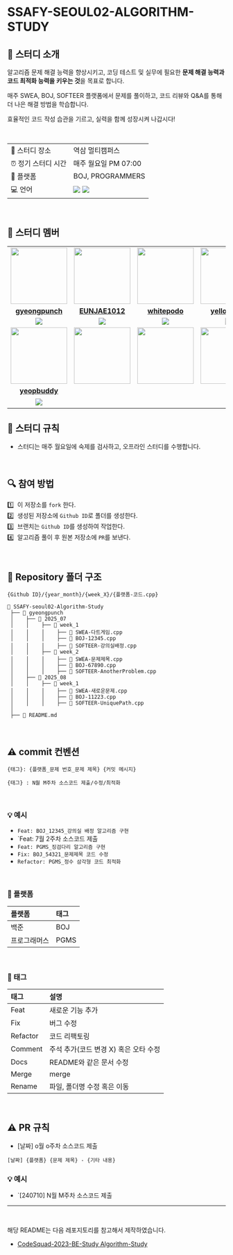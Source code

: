 # SSAFY-SEOUL02-ALGORITHM-STUDY

## 📌 스터디 소개  

알고리즘 문제 해결 능력을 향상시키고, 코딩 테스트 및 실무에 필요한 **문제 해결 능력과 코드 최적화 능력을 키우는 것**을 목표로 합니다.  

매주 SWEA, BOJ, SOFTEER 플랫폼에서 문제를 풀이하고, 코드 리뷰와 Q&A를 통해 더 나은 해결 방법을 학습합니다.  

효율적인 코드 작성 습관을 기르고, 실력을 함께 성장시켜 나갑시다!  

</br>

<table>
  <tr>
    <td>📍 스터디 장소</td>
    <td>역삼 멀티캠퍼스</td>
  </tr>
  <tr>
    <td>⏰ 정기 스터디 시간</td>
    <td>매주 월요일 PM 07:00</td>
  </tr>
  <tr>
    <td>📝 플랫폼</td>
    <td> BOJ, PROGRAMMERS</td>
  </tr>
  <tr>
    <td>💻 언어</td>
    <td>
        <img src="https://img.shields.io/badge/C++-00599C.svg?&style=for-the-badge&logo=C%2B%2B&logoColor=white"> 
        <img src="https://img.shields.io/badge/Java-007396?style=for-the-badge&logo=java&logoColor=white">
    </td>
  </tr>
</table>

<br/>

## 🔌 스터디 멤버

<table>
 <tr>
    <td align="center"><a href="https://github.com/gyeongpunch"><img src="https://avatars.githubusercontent.com/gyeongpunch" width="130px;" alt=""></a></td>
    <td align="center"><a href="https://github.com/EUNJAE1012"><img src="https://avatars.githubusercontent.com/EUNJAE1012" width="130px;" alt=""></a></td>
    <td align="center"><a href="https://github.com/whitepodo"><img src="https://avatars.githubusercontent.com/whitepodo" width="130px;" alt=""></a></td>
    <td align="center"><a href="https://github.com/yellowjang"><img src="https://avatars.githubusercontent.com/yellowjang" width="130px;" alt=""></a></td>
  </tr>
  <tr>
    <td align="center"><a href="https://github.com/gyeongpunch"><b>gyeongpunch</b></a></td>
    <td align="center"><a href="https://github.com/EUNJAE1012"><b>EUNJAE1012</b></a></td>
    <td align="center"><a href="https://github.com/whitepodo"><b>whitepodo</b></a></td>
    <td align="center"><a href="https://github.com/yellowjang"><b>yellowjang</b></a></td>
  </tr>
  <tr> 
    <td align="center"><img src="https://img.shields.io/badge/C++-00599C?style=for-the-badge&logo=C%2B%2B&logoColor=white"></td>
    <td align="center"><img src="https://img.shields.io/badge/Java-007396?style=for-the-badge&logo=java&logoColor=white"></td>
    <td align="center"><img src="https://img.shields.io/badge/C++-00599C?style=for-the-badge&logo=C%2B%2B&logoColor=white"></td>
    <td align="center"><img src="https://img.shields.io/badge/Java-007396?style=for-the-badge&logo=java&logoColor=white"></td>
  </tr> 
  <tr>
    <td align="center"><a href="https://github.com/yeopbuddy"><img src="https://avatars.githubusercontent.com/yeopbuddy" width ="130px;" alt=""></a></td>
    <td align="center"><img src="https://via.placeholder.com/130x130/FFFFFF/FFFFFF" width="130px;" alt=""></td>
    <td align="center"><img src="https://via.placeholder.com/130x130/FFFFFF/FFFFFF" width="130px;" alt=""></td>
    <td align="center"><img src="https://via.placeholder.com/130x130/FFFFFF/FFFFFF" width="130px;" alt=""></td>
  </tr>
  <tr>
    <td align="center"><a href="https://github.com/yeopbuddy"><b>yeopbuddy</b></a></td>
    <td align="center"><b></b></td>
    <td align="center"><b></b></td>
    <td align="center"><b></b></td>
  </tr>
  <tr> 
    <td align="center"><img src="https://img.shields.io/badge/C++-00599C?style=for-the-badge&logo=C%2B%2B&logoColor=white"></td>
    <td align="center"></td>
    <td align="center"><br/>
    <td align="center"><br/></td>
  </tr> 
</table>


## 📌 스터디 규칙
- 스터디는 매주 월요일에 숙제를 검사하고, 오프라인 스터디를 수행합니다.
  
<br/>

## 🔍 참여 방법
1️⃣ &nbsp;이 저장소를 `fork` 한다.</br>
2️⃣ &nbsp;생성된 저장소에 `Github ID`로 폴더를 생성한다.</br>
3️⃣ &nbsp;브랜치는 `Github ID`를 생성하여 작업한다.</br>
4️⃣ &nbsp;알고리즘 풀이 후 원본 저장소에 `PR`를 보낸다.</br>

<br/>

## 📁 Repository 폴더 구조
```
{Github ID}/{year_month}/{week_X}/{플랫폼-코드.cpp}
```

```
📂 SSAFY-seoul02-Algorithm-Study
 ├── 📂 gyeongpunch
 │    ├── 📂 2025_07
 │    │    ├── 📂 week_1
 │    │    │    ├── 📄 SWEA-다트게임.cpp
 │    │    │    ├── 📄 BOJ-12345.cpp
 │    │    │    ├── 📄 SOFTEER-강의실배정.cpp
 │    │    ├── 📂 week_2
 │    │    │    ├── 📄 SWEA-문제제목.cpp
 │    │    │    ├── 📄 BOJ-67890.cpp
 │    │    │    ├── 📄 SOFTEER-AnotherProblem.cpp
 │    ├── 📂 2025_08
 │    │    ├── 📂 week_1
 │    │    │    ├── 📄 SWEA-새로운문제.cpp
 │    │    │    ├── 📄 BOJ-11223.cpp
 │    │    │    ├── 📄 SOFTEER-UniquePath.cpp
 │
 ├── 📂 README.md
```

<br/>

## ⚠️ commit 컨벤션

```
{태그}: {플랫폼_문제 번호_문제 제목} {커밋 메시지}
```

```
{태그} : N월 M주차 소스코드 제출/수정/최적화
```

  
</br>

### 💡 예시
- `Feat: BOJ_12345_강의실 배정 알고리즘 구현`
- `Feat: 7월 2주차 소스코드 제출
- `Feat: PGMS_징검다리 알고리즘 구현`
- `Fix: BOJ_54321_문제제목 코드 수정`
- `Refactor: PGMS_정수 삼각형 코드 최적화`

</br>

### 📌 플랫폼

| 플랫폼    | 태그  |
|:-------|:----|
| 백준     | BOJ |
| 프로그래머스    | PGMS |


</br>

### 📌 태그


| 태그       | 설명                          |
|:---------|:------------------------------|
| Feat     | 새로운 기능 추가                   |
| Fix      | 버그 수정                        |
| Refactor | 코드 리팩토링                     |
| Comment  | 주석 추가(코드 변경 X) 혹은 오타 수정  |
| Docs     | README와 같은 문서 수정            |
| Merge    | merge                          |
| Rename   | 파일, 폴더명 수정 혹은 이동          |


<br/>

## ⚠️ PR 규칙

- [날짜] o월 o주차 소스코드 제출

```
[날짜] {플랫폼} {문제 제목} - {기타 내용}
```

### 💡 예시
- `[240710] N월 M주차 소스코드 제출
---

<br/>

해당 README는 다음 레포지토리를 참고해서 제작하였습니다.

- [CodeSquad-2023-BE-Study Algorithm-Study](https://github.com/CodeSquad-2023-BE-Study/Algorithm-Study)
